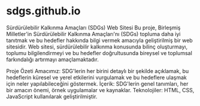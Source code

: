 # sdgs.github.io
Sürdürülebilir Kalkınma Amaçları (SDGs) Web Sitesi
Bu proje, Birleşmiş Milletler'in Sürdürülebilir Kalkınma Amaçları'nı (SDGs) topluma daha iyi tanıtmak ve bu hedefler hakkında bilgi vermek amacıyla geliştirilmiş bir web sitesidir. Web sitesi, sürdürülebilir kalkınma konusunda bilinç oluşturmayı, toplumu bilgilendirmeyi ve bu hedefler doğrultusunda bireysel ve toplumsal farkındalığı artırmayı amaçlamaktadır.

Proje Özeti
Amacımız: SDG'lerin her birini detaylı bir şekilde açıklamak, bu hedeflerin küresel ve yerel etkilerini vurgulamak ve bu hedeflere ulaşmak için neler yapılabileceğini göstermek.
İçerik: SDG'lerin genel tanımları, her bir amacın önemi, örnek uygulamalar ve kaynaklar.
Teknolojiler: HTML, CSS, JavaScript kullanılarak geliştirilmiştir.
